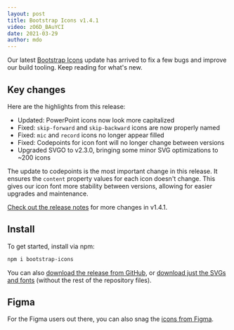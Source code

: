 ```yaml
---
layout: post
title: Bootstrap Icons v1.4.1
video: zO6D_BAuYCI
date: 2021-03-29
author: mdo
---
```


Our latest [Bootstrap Icons](https://icons.getbootstrap.com) update has arrived to fix a few bugs and improve our build tooling. Keep reading for what's new.

## Key changes

Here are the highlights from this release:

- Updated: PowerPoint icons now look more capitalized
- Fixed: `skip-forward` and `skip-backward` icons are now properly named
- Fixed: `mic` and `record` icons no longer appear filled
- Fixed: Codepoints for icon font will no longer change between versions
- Upgraded SVGO to v2.3.0, bringing some minor SVG optimizations to ~200 icons

The update to codepoints is the most important change in this release. It ensures the `content` property values for each icon doesn't change. This gives our icon font more stability between versions, allowing for easier upgrades and maintenance.

[Check out the release notes](https://github.com/twbs/icons/releases/tag/v1.4.1) for more changes in v1.4.1.

## Install

To get started, install via npm:

```sh
npm i bootstrap-icons
```

You can also [download the release from GitHub](https://github.com/twbs/icons/releases/tag/v1.4.1), or [download just the SVGs and fonts](https://github.com/twbs/icons/releases/download/v1.4.1/bootstrap-icons-1.4.1.zip) (without the rest of the repository files).

## Figma

For the Figma users out there, you can also snag the [icons from Figma](https://www.figma.com/file/YjjMzXhECL1MIb6Qlm7VJO/Bootstrap-Icons-v1.4.1).
